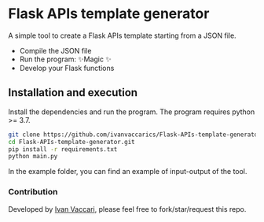 # Flask APIs template generator

A simple tool to create a Flask APIs template starting from a JSON file. 

- Compile the JSON file
- Run the program: ✨Magic ✨
- Develop your Flask functions

## Installation and execution

Install the dependencies and run the program. The program requires python >= 3.7.

```sh
git clone https://github.com/ivanvaccarics/Flask-APIs-template-generator.git
cd Flask-APIs-template-generator.git
pip install -r requirements.txt
python main.py
```

In the example folder, you can find an example of input-output of the tool.

### Contribution
Developed by [Ivan Vaccari](https://github.com/ivanvaccarics), please feel free to fork/star/request this repo.